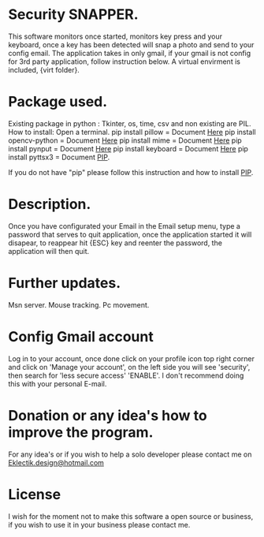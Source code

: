 # Security SNAPPER.
This software monitors once started, monitors key press and your keyboard, once a key has been detected will snap a photo and send to your
config email. The application takes in only gmail, if your gmail is not config for 3rd party application, follow instruction below.
A virtual envirment is included, {virt folder}.

# Package used.
Existing package in python : Tkinter, os, time, csv and non existing are PIL. How to install:
Open a terminal.
pip install pillow = Document [Here](https://pypi.org/project/Pillow)
pip install opencv-python = Document [Here](https://pypi.org/project/opencv-python)
pip install mime = Document [Here](https://pypi.org/project/mime)
pip install pynput = Document [Here](https://pypi.org/project/pynput)
pip install keyboard = Document [Here](https://pypi.org/project/keyboard)
pip install pyttsx3 = Document [PIP](https://pypi.org/project/pyttsx3/).

If you do not have "pip" please follow this instruction and how to install [PIP](https://phoenixnap.com/kb/install-pip-windows).

# Description.
Once you have configurated your Email in the Email setup menu, type a password that serves to quit application, once the application started it will disapear, to reappear hit
{ESC} key and reenter the password, the application will then quit. 

# Further updates.
Msn server.
Mouse tracking.
Pc movement.

# Config Gmail account
Log in to your account, once done click on your profile icon top right corner and click on 'Manage your account', on the left side you will see 'security', then search for 'less secure access' 'ENABLE'. I don't recommend doing this with your personal E-mail.

# Donation or any idea's how to improve the program.
For any idea's or if you wish to help a solo developer please contact me on Eklectik.design@hotmail.com

# License
I wish for the moment not to make this software a open source or business, if you wish to use it in your business please contact me.

